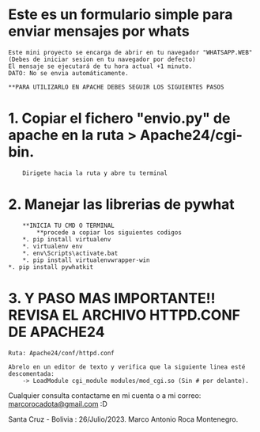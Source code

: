# Este es un formulario simple para enviar mensajes por whats
    Este mini proyecto se encarga de abrir en tu navegador "WHATSAPP.WEB" (Debes de iniciar sesion en tu navegador por defecto)
    El mensaje se ejecutará de tu hora actual +1 minuto.
    DATO: No se envia automáticamente.

 	**PARA UTILIZARLO EN APACHE DEBES SEGUIR LOS SIGUIENTES PASOS
#    1. Copiar el fichero "envio.py" de apache en la ruta > Apache24/cgi-bin. 

        Dirigete hacia la ruta y abre tu terminal
 #   2. Manejar las librerias de pywhat
        **INICIA TU CMD O TERMINAL
            **procede a copiar los siguientes codigos
        *. pip install virtualenv
        *. virtualenv env
        *. env\Scripts\activate.bat
        *. pip install virtualenvwrapper-win
	*. pip install pywhatkit

  #  3. Y PASO MAS IMPORTANTE!! REVISA EL ARCHIVO HTTPD.CONF DE APACHE24
	Ruta: Apache24/conf/httpd.conf
	
	Abrelo en un editor de texto y verifica que la siguiente linea esté descomentada: 
		-> LoadModule cgi_module modules/mod_cgi.so (Sin # por delante).

Cualquier consulta contactame en mi cuenta o a mi correo:
	marcorocadota@gmail.com :D

Santa Cruz - Bolivia : 26/Julio/2023.
Marco Antonio Roca Montenegro.
